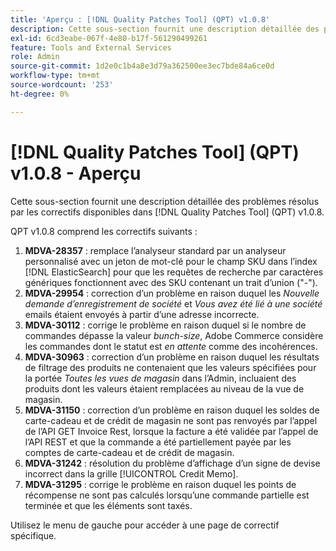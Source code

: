 ```yaml
---
title: 'Aperçu : [!DNL Quality Patches Tool] (QPT) v1.0.8'
description: Cette sous-section fournit une description détaillée des problèmes résolus par les correctifs disponibles dans [!DNL Quality Patches Tool] (QPT) v1.0.8.
exl-id: 6cd3eabe-067f-4e80-b17f-561290499261
feature: Tools and External Services
role: Admin
source-git-commit: 1d2e0c1b4a8e3d79a362500ee3ec7bde84a6ce0d
workflow-type: tm+mt
source-wordcount: '253'
ht-degree: 0%

---
```


# [!DNL Quality Patches Tool] (QPT) v1.0.8 - Aperçu

Cette sous-section fournit une description détaillée des problèmes résolus par les correctifs disponibles dans [!DNL Quality Patches Tool] (QPT) v1.0.8.

QPT v1.0.8 comprend les correctifs suivants :

1. **MDVA-28357** : remplace l’analyseur standard par un analyseur personnalisé avec un jeton de mot-clé pour le champ SKU dans l’index [!DNL ElasticSearch] pour que les requêtes de recherche par caractères génériques fonctionnent avec des SKU contenant un trait d’union (&quot;-&quot;).
1. **MDVA-29954** : correction d’un problème en raison duquel les *Nouvelle demande d’enregistrement de société* et *Vous avez été lié à une société* emails étaient envoyés à partir d’une adresse incorrecte.
1. **MDVA-30112** : corrige le problème en raison duquel si le nombre de commandes dépasse la valeur *bunch-size*, Adobe Commerce considère les commandes dont le statut est *en attente* comme des incohérences.
1. **MDVA-30963** : correction d’un problème en raison duquel les résultats de filtrage des produits ne contenaient que les valeurs spécifiées pour la portée *Toutes les vues de magasin* dans l’Admin, incluaient des produits dont les valeurs étaient remplacées au niveau de la vue de magasin.
1. **MDVA-31150** : correction d’un problème en raison duquel les soldes de carte-cadeau et de crédit de magasin ne sont pas renvoyés par l’appel de l’API GET Invoice Rest, lorsque la facture a été validée par l’appel de l’API REST et que la commande a été partiellement payée par les comptes de carte-cadeau et de crédit de magasin.
1. **MDVA-31242** : résolution du problème d’affichage d’un signe de devise incorrect dans la grille [!UICONTROL Credit Memo].
1. **MDVA-31295** : corrige le problème en raison duquel les points de récompense ne sont pas calculés lorsqu’une commande partielle est terminée et que les éléments sont taxés.

Utilisez le menu de gauche pour accéder à une page de correctif spécifique.
